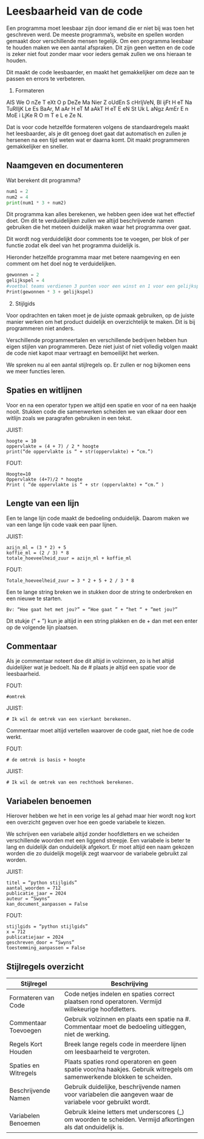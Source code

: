 # Leesbaarheid van de code

Een programma moet leesbaar zijn door iemand die er niet bij was toen het geschreven werd. De meeste programma’s, website en spellen worden gemaakt door verschillende mensen tegelijk. Om een programma leesbaar te houden maken we een aantal afspraken. Dit zijn geen wetten en de code is zeker niet fout zonder maar voor ieders gemak zullen we ons hieraan te houden.

Dit maakt de code leesbaarder, en maakt het gemakkelijker om deze aan te passen en errors te verbeteren.

1. Formateren

AlS We O nZe T eXt O p DeZe Ma Nier Z oUdEn S cHrIjVeN, Bl ijFt H eT Na TuRlIjK Le Es BaAr, M aAr H eT M aAkT H eT E eN St Uk L aNgz AmEr E n MoE i LjKe R O m T e L e Ze N.

Dat is voor code hetzelfde formateren volgens de standaardregels maakt het leesbaarder, als je dit genoeg doet gaat dat automatisch en zullen je hersenen na een tijd weten wat er daarna komt. Dit maakt programmeren gemakkelijker en sneller.

## Naamgeven en documenteren

Wat berekent dit programma?
```python
num1 = 2
num2 = 4
print(num1 * 3 + num2)
```
Dit programma kan alles berekenen, we hebben geen idee wat het effectief doet. Om dit te verduidelijken zullen we altijd beschrijvende namen gebruiken die het meteen duidelijk maken waar het programma over gaat.

Dit wordt nog verduidelijkt door comments toe te voegen, per blok of per functie zodat elk deel van het programma duidelijk is.

Hieronder hetzelfde programma maar met betere naamgeving en een comment om het doel nog te verduidelijken.
```python
gewonnen = 2
gelijkspel = 4
#voetbal teams verdienen 3 punten voor een winst en 1 voor een gelijkspel.
Print(gewonnen * 3 + gelijkspel)
```

2. Stijlgids

Voor opdrachten en taken moet je de juiste opmaak gebruiken, op de juiste manier werken om het product duidelijk en overzichtelijk te maken. Dit is bij programmeren niet anders.

Verschillende programmeertalen en verschillende bedrijven hebben hun eigen stijlen van programmeren. Deze niet juist of niet volledig volgen maakt de code niet kapot maar vertraagt en bemoeilijkt het werken.

We spreken nu al een aantal stijlregels op. Er zullen er nog bijkomen eens we meer functies leren.

## Spaties en witlijnen

Voor en na een operator typen we altijd een spatie en voor of na een haakje nooit. Stukken code die samenwerken scheiden we van elkaar door een witlijn zoals we paragrafen gebruiken in een tekst.

JUIST:

    hoogte = 10
    oppervlakte = (4 + 7) / 2 * hoogte
    print(“de oppervlakte is “ + str(oppervlakte) + “cm.”)

FOUT:

    Hoogte=10
    Oppervlakte (4+7)/2 * hoogte
    Print ( “de oppervlakte is “ + str (oppervlakte) + “cm.” )

## Lengte van een lijn

Een te lange lijn code maakt de bedoeling onduidelijk. Daarom maken we van een lange lijn code vaak een paar lijnen.

JUIST:

    azijn_ml = (3 * 2) + 5
    koffie_ml = (2 / 3) * 8
    totale_hoeveelheid_zuur = azijn_ml + koffie_ml

FOUT:

    Totale_hoeveelheid_zuur = 3 * 2 + 5 + 2 / 3 * 8

Een te lange string breken we in stukken door de string te onderbreken en een nieuwe te starten.

    Bv: “Hoe gaat het met jou?” = “Hoe gaat ” + “het “ + ”met jou?”

Dit stukje (“ + ”) kun je altijd in een string plakken en de + dan met een enter op de volgende lijn plaatsen.

## Commentaar

Als je commentaar noteert doe dit altijd in volzinnen, zo is het altijd duidelijker wat je bedoelt. Na de # plaats je altijd een spatie voor de leesbaarheid.

FOUT:

    #omtrek

JUIST:

    # Ik wil de omtrek van een vierkant berekenen.

Commentaar moet altijd vertellen waarover de code gaat, niet hoe de code werkt.

FOUT:

    # de omtrek is basis + hoogte

JUIST:

    # Ik wil de omtrek van een rechthoek berekenen.

## Variabelen benoemen

Hierover hebben we het in een vorige les al gehad maar hier wordt nog kort een overzicht gegeven over hoe een goede variabele te kiezen.

We schrijven een variabele altijd zonder hoofdletters en we scheiden verschillende woorden met een liggend streepje. Een variabele is beter te lang en duidelijk dan onduidelijk afgekort. Er moet altijd een naam gekozen worden die zo duidelijk mogelijk zegt waarvoor de variabele gebruikt zal worden.

JUIST:

    titel = “python stijlgids”
    aantal_woorden = 712
    publicatie_jaar = 2024
    auteur = “Swyns”
    kan_document_aanpassen = False
FOUT:

    stijlgids = “python stijlgids”
    x = 712
    publicatiejaar = 2024
    geschreven_door = “Swyns”
    toestemming_aanpassen = False
    
## Stijlregels overzicht

| Stijlregel | Beschrijving |
|------------|--------------|
| Formateren van Code | Code netjes indelen en spaties correct plaatsen rond operatoren. Vermijd willekeurige hoofdletters.|
| Commentaar Toevoegen | Gebruik volzinnen en plaats een spatie na #. Commentaar moet de bedoeling uitleggen, niet de werking. |
| Regels Kort Houden | Breek lange regels code in meerdere lijnen om leesbaarheid te vergroten. |
| Spaties en Witregels | Plaats spaties rond operatoren en geen spatie voor/na haakjes. Gebruik witregels om samenwerkende blokken te scheiden.|
| Beschrijvende Namen | Gebruik duidelijke, beschrijvende namen voor variabelen die aangeven waar de variabele voor gebruikt wordt.|
|Variabelen Benoemen | Gebruik kleine letters met underscores (_) om woorden te scheiden. Vermijd afkortingen als dat onduidelijk is.|